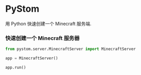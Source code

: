 # PyStom
用 Python 快速创建一个 Minecraft 服务端.

### 快速创建一个 Minecraft 服务器
```python
from pystom.server.MinecraftServer import MinecraftServer

app = MinecraftServer()

app.run()
```
